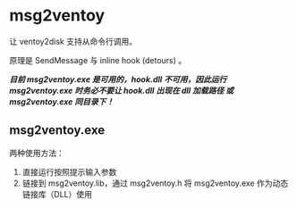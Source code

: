 # msg2ventoy

让 ventoy2disk 支持从命令行调用。

原理是 SendMessage 与 inline hook (detours) 。

___目前 msg2ventoy.exe 是可用的，hook.dll 不可用，因此运行 msg2ventoy.exe 时务必不要让 hook.dll 出现在 dll 加载路径 或 msg2ventoy.exe 同目录下！___

## msg2ventoy.exe
两种使用方法：
1. 直接运行按照提示输入参数
2. 链接到 msg2ventoy.lib，通过 msg2ventoy.h 将 msg2ventoy.exe 作为动态链接库（DLL）使用
